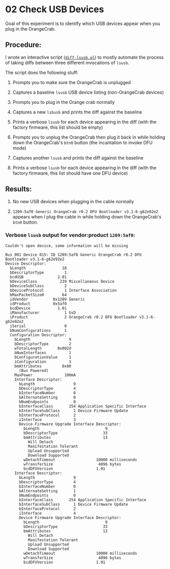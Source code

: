 # 02 Check USB Devices

Goal of this experiment is to identify which USB devices appear when you plug
in the OrangeCrab.


## Procedure:

I wrote an interactive script ([`diff-lsusb.pl`](diff-lsusb.pl)) to mostly
automate the process of taking diffs between three different invocations of
`lsusb`.

The script does the following stuff:

1. Prompts you to make sure the OrangeCrab is unplugged

2. Captures a baseline `lsusb` USB device listing (non-OrangeCrab devices)

3. Prompts you to plug in the Orange crab normally

4. Captures a new `lsbusb` and prints the diff against the baseline

5. Prints a verbose `lsusb` for each device appearing in the diff (with the
   factory firmware, this list should be empty)

6. Prompts you to unplug the OrangeCrab then plug it back in while holding
   down the OrangeCrab's `btn0` button (the incantation to invoke DFU mode)

7. Captures another `lsusb` and prints the diff against the baseline

8. Prints a verbose `lsusb` for each device appearing in the diff (with the
   factory firmware, this list should have one DFU device)


## Results:

1. No new USB devices when plugging in the cable normally

2. `1209:5af0 Generic OrangeCrab r0.2 DFU Bootloader v3.1-6-g62e92e2` appears
   when I plug the cable in while holding down the OrangeCrab's `btn0` button.


### Verbose `lsusb` output for vendor:product `1209:5af0`:

```
Couldn't open device, some information will be missing

Bus 001 Device 015: ID 1209:5af0 Generic OrangeCrab r0.2 DFU Bootloader v3.1-6-g62e92e2
Device Descriptor:
  bLength                18
  bDescriptorType         1
  bcdUSB               2.01
  bDeviceClass          239 Miscellaneous Device
  bDeviceSubClass         2
  bDeviceProtocol         1 Interface Association
  bMaxPacketSize0        64
  idVendor           0x1209 Generic
  idProduct          0x5af0
  bcdDevice            1.01
  iManufacturer           1 GsD
  iProduct                2 OrangeCrab r0.2 DFU Bootloader v3.1-6-g62e92e2
  iSerial                 0
  bNumConfigurations      1
  Configuration Descriptor:
    bLength                 9
    bDescriptorType         2
    wTotalLength       0x002d
    bNumInterfaces          1
    bConfigurationValue     1
    iConfiguration          1
    bmAttributes         0x80
      (Bus Powered)
    MaxPower              100mA
    Interface Descriptor:
      bLength                 9
      bDescriptorType         4
      bInterfaceNumber        0
      bAlternateSetting       0
      bNumEndpoints           0
      bInterfaceClass       254 Application Specific Interface
      bInterfaceSubClass      1 Device Firmware Update
      bInterfaceProtocol      2
      iInterface              3
      Device Firmware Upgrade Interface Descriptor:
        bLength                             9
        bDescriptorType                    33
        bmAttributes                       13
          Will Detach
          Manifestation Tolerant
          Upload Unsupported
          Download Supported
        wDetachTimeout                  10000 milliseconds
        wTransferSize                    4096 bytes
        bcdDFUVersion                   1.01
    Interface Descriptor:
      bLength                 9
      bDescriptorType         4
      bInterfaceNumber        0
      bAlternateSetting       1
      bNumEndpoints           0
      bInterfaceClass       254 Application Specific Interface
      bInterfaceSubClass      1 Device Firmware Update
      bInterfaceProtocol      2
      iInterface              4
      Device Firmware Upgrade Interface Descriptor:
        bLength                             9
        bDescriptorType                    33
        bmAttributes                       13
          Will Detach
          Manifestation Tolerant
          Upload Unsupported
          Download Supported
        wDetachTimeout                  10000 milliseconds
        wTransferSize                    4096 bytes
        bcdDFUVersion                   1.01
```
